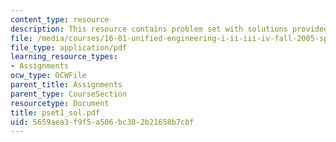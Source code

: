 ```yaml
---
content_type: resource
description: This resource contains problem set with solutions provided by the professor.
file: /media/courses/16-01-unified-engineering-i-ii-iii-iv-fall-2005-spring-2006/5659aea3f9f5a506bc382b21658b7cbf_pset1_sol.pdf
file_type: application/pdf
learning_resource_types:
- Assignments
ocw_type: OCWFile
parent_title: Assignments
parent_type: CourseSection
resourcetype: Document
title: pset1_sol.pdf
uid: 5659aea3-f9f5-a506-bc38-2b21658b7cbf
---
```

